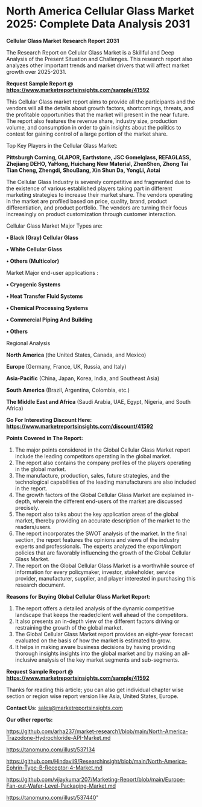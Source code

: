 # North America Cellular Glass Market 2025: Complete Data Analysis 2031

<strong>Cellular Glass Market Research Report 2031</strong>

The Research Report on Cellular Glass Market is a Skillful and Deep Analysis of the Present Situation and Challenges. This research report also analyzes other important trends and market drivers that will affect market growth over 2025-2031.

<strong>Request Sample Report @ <a href=https://www.marketreportsinsights.com/sample/41592>https://www.marketreportsinsights.com/sample/41592</a></strong>

This Cellular Glass market report aims to provide all the participants and the vendors will all the details about growth factors, shortcomings, threats, and the profitable opportunities that the market will present in the near future. The report also features the revenue share, industry size, production volume, and consumption in order to gain insights about the politics to contest for gaining control of a large portion of the market share.

Top Key Players in the Cellular Glass Market:

<strong>Pittsburgh Corning, GLAPOR, Earthstone, JSC Gomelglass, REFAGLASS, Zhejiang DEHO, YaHong, Huichang New Material, ZhenShen, Zhong Tai Tian Cheng, Zhengdi, ShouBang, Xin Shun Da, YongLi, Aotai</strong>

The Cellular Glass Industry is severely competitive and fragmented due to the existence of various established players taking part in different marketing strategies to increase their market share. The vendors operating in the market are profiled based on price, quality, brand, product differentiation, and product portfolio. The vendors are turning their focus increasingly on product customization through customer interaction.

Cellular Glass Market Major Types are:

<strong>•  Black (Gray) Cellular Glass

•  White Cellular Glass

•  Others (Multicolor)</strong>

Market Major end-user applications :

<strong>•  Cryogenic Systems

•  Heat Transfer Fluid Systems

•  Chemical Processing Systems

•  Commercial Piping And Building

•  Others</strong>

Regional Analysis

</u><strong><b>North America</b></strong> (the United States, Canada, and Mexico)

<strong><b>Europe </b></strong>(Germany, France, UK, Russia, and Italy)

<strong><b>Asia-Pacific</b></strong> (China, Japan, Korea, India, and Southeast Asia)

<strong><b>South America</b></strong> (Brazil, Argentina, Colombia, etc.)

<strong><b>The Middle East and Africa</b></strong> (Saudi Arabia, UAE, Egypt, Nigeria, and South Africa)

<strong>Go For Interesting Discount Here: <a href=https://www.marketreportsinsights.com/discount/41592>https://www.marketreportsinsights.com/discount/41592</a></strong>

<strong>Points Covered in The Report:</strong>
<ol>
  <li>The major points considered in the Global Cellular Glass Market report include the leading competitors operating in the global market.</li>
  <li>The report also contains the company profiles of the players operating in the global market.</li>
  <li>The manufacture, production, sales, future strategies, and the technological capabilities of the leading manufacturers are also included in the report.</li>
  <li>The growth factors of the Global Cellular Glass Market are explained in-depth, wherein the different end-users of the market are discussed precisely.</li>
  <li>The report also talks about the key application areas of the global market, thereby providing an accurate description of the market to the readers/users.</li>
  <li>The report incorporates the SWOT analysis of the market. In the final section, the report features the opinions and views of the industry experts and professionals. The experts analyzed the export/import policies that are favorably influencing the growth of the Global Cellular Glass Market.</li>
  <li>The report on the Global Cellular Glass Market is a worthwhile source of information for every policymaker, investor, stakeholder, service provider, manufacturer, supplier, and player interested in purchasing this research document.</li>
</ol>
<strong>Reasons for Buying Global Cellular Glass Market Report:</strong>

<ol>
  <li>The report offers a detailed analysis of the dynamic competitive landscape that keeps the reader/client well ahead of the competitors.</li>
  <li>It also presents an in-depth view of the different factors driving or restraining the growth of the global market.</li>
  <li>The Global Cellular Glass Market report provides an eight-year forecast evaluated on the basis of how the market is estimated to grow.</li>
  <li>It helps in making aware business decisions by having providing thorough insights insights into the global market and by making an all-inclusive analysis of the key market segments and sub-segments.</li>
</ol>
<strong>Request Sample Report @ <a href=https://www.marketreportsinsights.com/sample/41592>https://www.marketreportsinsights.com/sample/41592</a></strong>


Thanks for reading this article; you can also get individual chapter wise section or region wise report version like Asia, United States, Europe.

<strong>Contact Us:</strong>
sales@marketreportsinsights.com

<strong>Our other reports:</strong>

<a href=https://github.com/arha237/market-research1/blob/main/North-America-Trazodone-Hydrochloride-API-Market.md>https://github.com/arha237/market-research1/blob/main/North-America-Trazodone-Hydrochloride-API-Market.md</a>

<a href=https://tanomuno.com/illust/537134>https://tanomuno.com/illust/537134</a>

<a href=https://github.com/Hindavii9/Researchinsight/blob/main/North-America-Ephrin-Type-B-Receptor-4-Market.md>https://github.com/Hindavii9/Researchinsight/blob/main/North-America-Ephrin-Type-B-Receptor-4-Market.md</a>

<a href=https://github.com/vijaykumar207/Marketing-Report/blob/main/Europe-Fan-out-Wafer-Level-Packaging-Market.md>https://github.com/vijaykumar207/Marketing-Report/blob/main/Europe-Fan-out-Wafer-Level-Packaging-Market.md</a>

<a href=https://tanomuno.com/illust/537440>https://tanomuno.com/illust/537440</a>"
